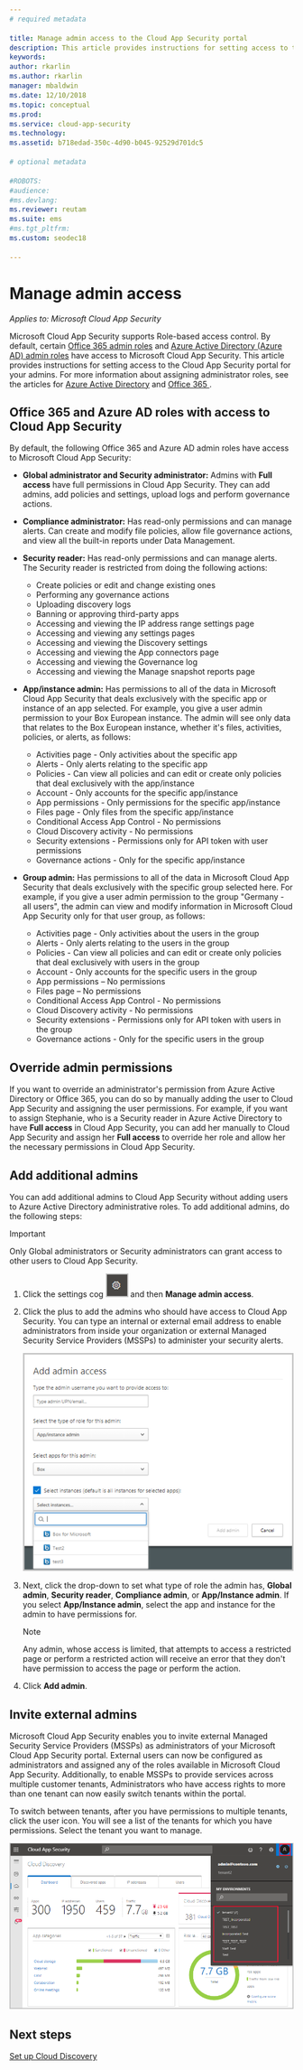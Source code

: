 ```yaml
---
# required metadata

title: Manage admin access to the Cloud App Security portal
description: This article provides instructions for setting access to the Cloud App Security portal for your admins.
keywords:
author: rkarlin
ms.author: rkarlin
manager: mbaldwin
ms.date: 12/10/2018
ms.topic: conceptual
ms.prod:
ms.service: cloud-app-security
ms.technology:
ms.assetid: b718edad-350c-4d90-b045-92529d701dc5

# optional metadata

#ROBOTS:
#audience:
#ms.devlang:
ms.reviewer: reutam
ms.suite: ems
#ms.tgt_pltfrm:
ms.custom: seodec18

---
```

# Manage admin access

*Applies to: Microsoft Cloud App Security*

Microsoft Cloud App Security supports Role-based access control. By default, certain [Office 365 admin roles](https://docs.microsoft.com/office365/admin/add-users/about-admin-roles) and [Azure Active Directory (Azure AD) admin roles](https://docs.microsoft.com/azure/active-directory/users-groups-roles/directory-assign-admin-roles) have access to Microsoft Cloud App Security. This article provides instructions for setting access to the Cloud App Security portal for your admins. For more information about assigning administrator roles, see the articles for [Azure Active Directory](https://docs.microsoft.com/azure/active-directory/active-directory-assign-admin-roles) and [Office 365 ](https://docs.microsoft.com/office365/admin/add-users/assign-admin-roles).

## Office 365 and Azure AD roles with access to Cloud App Security

By default, the following Office 365 and Azure AD admin roles have access to Microsoft Cloud App Security:

- **Global administrator and Security administrator:** Admins with **Full access** have full permissions in Cloud App Security. They can add admins, add policies and settings, upload logs and perform governance actions.

- **Compliance administrator:** Has read-only permissions and can manage alerts. Can create and modify file policies, allow file governance actions, and view all the built-in reports under Data Management. 

- **Security reader:** Has read-only permissions and can manage alerts. The Security reader is restricted from doing the following actions:

  - Create policies or edit and change existing ones 
  - Performing any governance actions 
  - Uploading discovery logs
  - Banning or approving third-party apps
  - Accessing and viewing the IP address range settings page
  - Accessing and viewing any settings pages 
  - Accessing and viewing the Discovery settings 
  - Accessing and viewing the App connectors page
  - Accessing and viewing the Governance log 
  - Accessing and viewing the Manage snapshot reports page 

- **App/instance admin:** Has permissions to all of the data in Microsoft Cloud App Security that deals exclusively with the specific app or instance of an app selected. For example, you give a user admin permission to your Box European instance. The admin will see only data that relates to the Box European instance, whether it's files, activities, policies, or alerts, as follows:

  - Activities page - Only activities about the specific app
  - Alerts - Only alerts relating to the specific app
  - Policies - Can view all policies and can edit or create only policies that deal exclusively with the app/instance
  - Account - Only accounts for the specific app/instance
  - App permissions - Only permissions for the specific app/instance
  - Files page - Only files from the specific app/instance
  - Conditional Access App Control - No permissions
  - Cloud Discovery activity - No permissions
  - Security extensions - Permissions only for API token with user permissions
  - Governance actions - Only for the specific app/instance 

- **Group admin:** Has permissions to all of the data in Microsoft Cloud App Security that deals exclusively with the specific group selected here. For example, if you give a user admin permission to the group "Germany - all users", the admin can view and modify information in Microsoft Cloud App Security only for that user group, as follows:

  - Activities page - Only activities about the users in the group
  - Alerts - Only alerts relating to the users in the group
  - Policies - Can view all policies and can edit or create only policies that deal exclusively with users in the group
  - Account - Only accounts for the specific users in the group
  - App permissions – No permissions
  - Files page – No permissions
  - Conditional Access App Control - No permissions
  - Cloud Discovery activity - No permissions
  - Security extensions - Permissions only for API token with users in the group
  - Governance actions - Only for the specific users in the group


## Override admin permissions

If you want to override an administrator's permission from Azure Active Directory or Office 365, you can do so by manually adding the user to Cloud App Security and assigning the user permissions.
For example, if you want to assign Stephanie, who is a Security reader in Azure Active Directory to have **Full access** in Cloud App Security, you can add her manually to Cloud App Security and assign her **Full access** to override her role and allow her the necessary permissions in Cloud App Security. 

## Add additional admins

You can add additional admins to Cloud App Security without adding users to Azure Active Directory administrative roles. To add additional admins, do the following steps:

   >[!IMPORTANT]
   > Only Global administrators or Security administrators can grant access to other users to Cloud App Security.


1. Click the settings cog ![settings icon](./media/settings-icon.png "settings icon") and then **Manage admin access**. 

2. Click the plus to add the admins who should have access to Cloud App Security. You can type an internal or external email address to enable administrators from inside your organization or external Managed Security Service Providers (MSSPs) to administer your security alerts.
  
   ![add admins](./media/add-admin.png)

3. Next, click the drop-down to set what type of role the admin has, **Global admin**, **Security reader**, **Compliance admin**, or **App/Instance admin**. If you select **App/Instance admin**, select the app and instance for the admin to have permissions for.

     >[!NOTE]
      >Any admin, whose access is limited, that attempts to access a restricted page or perform a restricted action will receive an error that they don't have permission to access the page or perform the action.

4. Click **Add admin**.  

## Invite external admins

Microsoft Cloud App Security enables you to invite external Managed Security Service Providers (MSSPs) as administrators of your Microsoft Cloud App Security portal. External users can now be configured as administrators and assigned any of the roles available in Microsoft Cloud App Security. Additionally, to enable MSSPs to provide services across multiple customer tenants, Administrators who have access rights to more than one tenant can now easily switch tenants within the portal. 

To switch between tenants, after you have permissions to multiple tenants, click the user icon. You will see a list of the tenants for which you have permissions. Select the tenant you want to manage.

![choose tenant](./media/choose-tenant.png "choose tenant")

## Next steps  
[Set up Cloud Discovery](set-up-cloud-discovery.md)   
  
  
  
